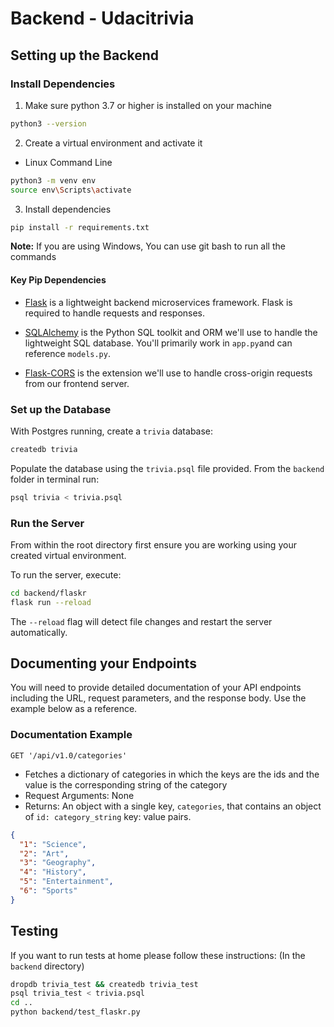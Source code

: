 # Backend - Udacitrivia

## Setting up the Backend

### Install Dependencies

1. Make sure python 3.7 or higher is installed on your machine
```bash
python3 --version
```
2. Create a virtual environment and activate it
- Linux Command Line
```bash
python3 -m venv env
source env\Scripts\activate
```
3. Install dependencies
```bash
pip install -r requirements.txt
```
**Note:** If you are using Windows, You can use git bash to run all the commands

#### Key Pip Dependencies

- [Flask](http://flask.pocoo.org/) is a lightweight backend microservices framework. Flask is required to handle requests and responses.

- [SQLAlchemy](https://www.sqlalchemy.org/) is the Python SQL toolkit and ORM we'll use to handle the lightweight SQL database. You'll primarily work in `app.py`and can reference `models.py`.

- [Flask-CORS](https://flask-cors.readthedocs.io/en/latest/#) is the extension we'll use to handle cross-origin requests from our frontend server.

### Set up the Database

With Postgres running, create a `trivia` database:

```bash
createdb trivia
```

Populate the database using the `trivia.psql` file provided. From the `backend` folder in terminal run:

```bash
psql trivia < trivia.psql
```

### Run the Server

From within the root directory first ensure you are working using your created virtual environment.

To run the server, execute:

```bash
cd backend/flaskr
flask run --reload
```

The `--reload` flag will detect file changes and restart the server automatically.


## Documenting your Endpoints

You will need to provide detailed documentation of your API endpoints including the URL, request parameters, and the response body. Use the example below as a reference.

### Documentation Example

`GET '/api/v1.0/categories'`

- Fetches a dictionary of categories in which the keys are the ids and the value is the corresponding string of the category
- Request Arguments: None
- Returns: An object with a single key, `categories`, that contains an object of `id: category_string` key: value pairs.

```json
{
  "1": "Science",
  "2": "Art",
  "3": "Geography",
  "4": "History",
  "5": "Entertainment",
  "6": "Sports"
}
```

## Testing
If you want to run tests at home please follow these instructions:
(In the `backend` directory)
```bash
dropdb trivia_test && createdb trivia_test
psql trivia_test < trivia.psql
cd ..
python backend/test_flaskr.py
```
